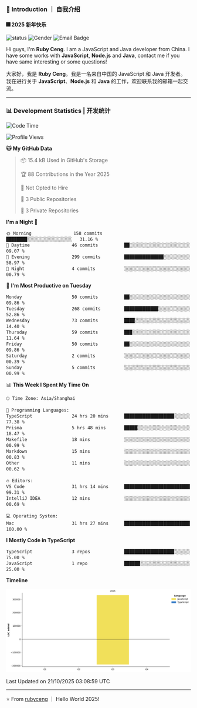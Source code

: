 ### 👋 Introduction ｜ 自我介绍

#### 🎆 2025 新年快乐

![status](https://img.shields.io/badge/status-up-brightgreen)  ![Gender](https://img.shields.io/badge/gender-%F0%9F%A4%B5-lightgrey)  ![Email Badge](https://img.shields.io/badge/Email-rubyceng0326@gmail.com-blue?style=flat-square&logo=gmail&logoColor=white)

Hi guys, I'm **Ruby Ceng**. I am a JavaScript and Java developer from China.
I have some works with **JavaScript**, **Node.js** and **Java**, contact me if you have same interesting or some questions!

大家好，我是 **Ruby Ceng**。我是一名来自中国的 JavaScript 和 Java 开发者。
我在进行关于 **JavaScript**、**Node.js** 和 **Java** 的工作，欢迎联系我的邮箱一起交流。

---

### 📊 Development Statistics | 开发统计

<!--START_SECTION:waka-->
![Code Time](http://img.shields.io/badge/Code%20Time-547%20hrs%2056%20mins-blue)

![Profile Views](http://img.shields.io/badge/Profile%20Views-0-blue)

**🐱 My GitHub Data** 

> 📦 15.4 kB Used in GitHub's Storage 
 > 
> 🏆 88 Contributions in the Year 2025
 > 
> 🚫 Not Opted to Hire
 > 
> 📜 3 Public Repositories 
 > 
> 🔑 3 Private Repositories 
 > 
**I'm a Night 🦉** 

```text
🌞 Morning                158 commits         ████████░░░░░░░░░░░░░░░░░   31.16 % 
🌆 Daytime                46 commits          ██░░░░░░░░░░░░░░░░░░░░░░░   09.07 % 
🌃 Evening                299 commits         ███████████████░░░░░░░░░░   58.97 % 
🌙 Night                  4 commits           ░░░░░░░░░░░░░░░░░░░░░░░░░   00.79 % 
```
📅 **I'm Most Productive on Tuesday** 

```text
Monday                   50 commits          ██░░░░░░░░░░░░░░░░░░░░░░░   09.86 % 
Tuesday                  268 commits         █████████████░░░░░░░░░░░░   52.86 % 
Wednesday                73 commits          ████░░░░░░░░░░░░░░░░░░░░░   14.40 % 
Thursday                 59 commits          ███░░░░░░░░░░░░░░░░░░░░░░   11.64 % 
Friday                   50 commits          ██░░░░░░░░░░░░░░░░░░░░░░░   09.86 % 
Saturday                 2 commits           ░░░░░░░░░░░░░░░░░░░░░░░░░   00.39 % 
Sunday                   5 commits           ░░░░░░░░░░░░░░░░░░░░░░░░░   00.99 % 
```


📊 **This Week I Spent My Time On** 

```text
🕑︎ Time Zone: Asia/Shanghai

💬 Programming Languages: 
TypeScript               24 hrs 20 mins      ███████████████████░░░░░░   77.38 % 
Prisma                   5 hrs 48 mins       █████░░░░░░░░░░░░░░░░░░░░   18.47 % 
Makefile                 18 mins             ░░░░░░░░░░░░░░░░░░░░░░░░░   00.99 % 
Markdown                 15 mins             ░░░░░░░░░░░░░░░░░░░░░░░░░   00.83 % 
Other                    11 mins             ░░░░░░░░░░░░░░░░░░░░░░░░░   00.62 % 

🔥 Editors: 
VS Code                  31 hrs 14 mins      █████████████████████████   99.31 % 
IntelliJ IDEA            12 mins             ░░░░░░░░░░░░░░░░░░░░░░░░░   00.69 % 

💻 Operating System: 
Mac                      31 hrs 27 mins      █████████████████████████   100.00 % 
```

**I Mostly Code in TypeScript** 

```text
TypeScript               3 repos             ███████████████████░░░░░░   75.00 % 
JavaScript               1 repo              ██████░░░░░░░░░░░░░░░░░░░   25.00 % 
```



**Timeline**

![Lines of Code chart](https://raw.githubusercontent.com/rubyceng/rubyceng/main/assets/bar_graph.png)


 Last Updated on 21/10/2025 03:08:59 UTC
<!--END_SECTION:waka-->

---

⭐️ From [rubyceng](https://github.com/rubyceng) ｜ Hello World 2025!
